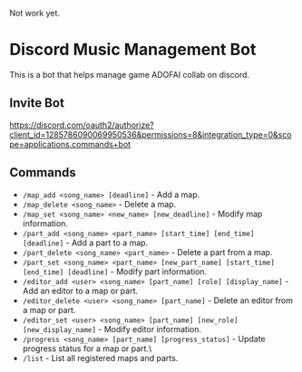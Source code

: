 Not work yet.

# Discord Music Management Bot
This is a bot that helps manage game ADOFAI collab on discord.

## Invite Bot
https://discord.com/oauth2/authorize?client_id=1285786090069950536&permissions=8&integration_type=0&scope=applications.commands+bot

## Commands

- `/map_add <song_name> [deadline]` - Add a map.
- `/map_delete <song_name>` - Delete a map.
- `/map_set <song_name> <new_name> [new_deadline]` - Modify map information.
- `/part_add <song_name> <part_name> [start_time] [end_time] [deadline]` - Add a part to a map.
- `/part_delete <song_name> <part_name>` - Delete a part from a map.
- `/part_set <song_name> <part_name> [new_part_name] [start_time] [end_time] [deadline]` - Modify part information.
- `/editor_add <user> <song_name> [part_name] [role] [display_name]` - Add an editor to a map or part.
- `/editor_delete <user> <song_name> [part_name]` - Delete an editor from a map or part.
- `/editor_set <user> <song_name> [part_name] [new_role] [new_display_name]` - Modify editor information.
- `/progress <song_name> [part_name] [progress_status]` - Update progress status for a map or part.\
- `/list` - List all registered maps and parts.

